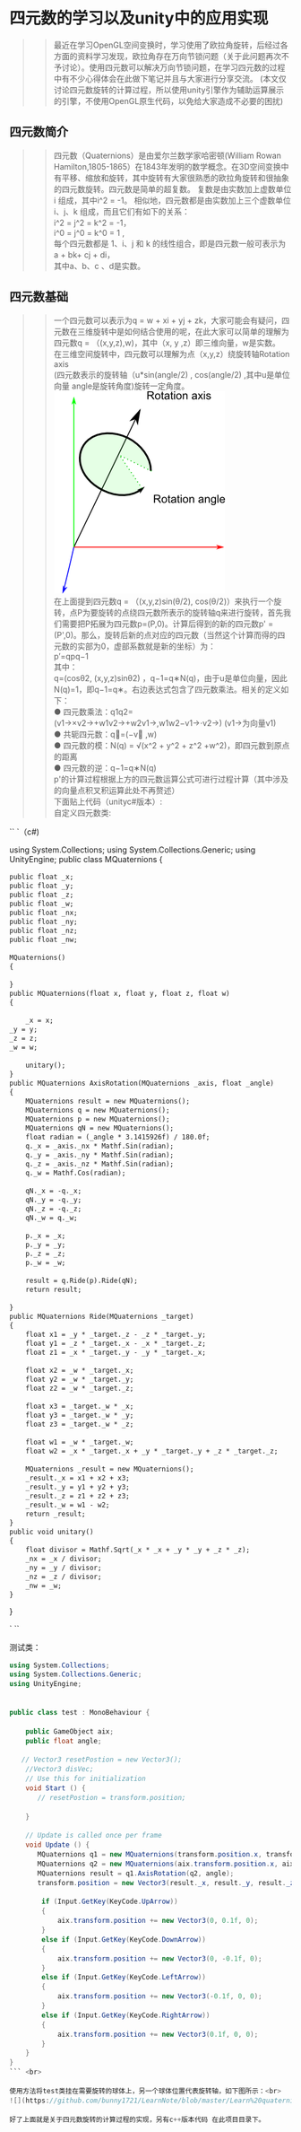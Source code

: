 
四元数的学习以及unity中的应用实现
=============================
>>最近在学习OpenGL空间变换时，学习使用了欧拉角旋转，后经过各方面的资料学习发现，欧拉角存在万向节锁问题（关于此问题再次不予讨论）。使用四元数可以解决万向节锁问题，在学习四元数的过程中有不少心得体会在此做下笔记并且与大家进行分享交流。 (本文仅讨论四元数旋转的计算过程，所以使用unity引擎作为辅助运算展示的引擎，不使用OpenGL原生代码，以免给大家造成不必要的困扰)<br>
  
四元数简介
--------
>>四元数（Quaternions）是由爱尔兰数学家哈密顿(William Rowan Hamilton,1805-1865）在1843年发明的数学概念。在3D空间变换中有平移、缩放和旋转，其中旋转有大家很熟悉的欧拉角旋转和很抽象的四元数旋转。四元数是简单的超复数。 复数是由实数加上虚数单位 i 组成，其中i^2 = -1。 相似地，四元数都是由实数加上三个虚数单位 i、j、k 组成，而且它们有如下的关系：<br> i^2 = j^2 = k^2 = -1， <br> i^0 = j^0 = k^0 = 1 ,<br> 每个四元数都是 1、i、j 和 k 的线性组合，即是四元数一般可表示为<br> a + bk+ cj + di，<br> 其中a、b、c 、d是实数。
  
四元数基础
---------
>>一个四元数可以表示为q = w + xi + yj + zk，大家可能会有疑问，四元数在三维旋转中是如何结合使用的呢，在此大家可以简单的理解为四元数q = （(x,y,z),w)，其中（x, y ,z）即三维向量，w是实数。<br>
在三维空间旋转中，四元数可以理解为点（x,y,z）绕旋转轴Rotation axis <br>(四元数表示的旋转轴（u\*sin(angle/2) , cos(angle/2) ,其中u是单位向量 angle是旋转角度)旋转一定角度。<br>
![](https://github.com/bunny1721/LearnNote/blob/master/Learn%20quaternion/res/image1.png)<br>
在上面提到四元数q = （(x,y,z)sin(θ/2), cos(θ/2)）来执行一个旋转，点P为要旋转的点绕四元数所表示的旋转轴q来进行旋转，首先我们需要把P拓展为四元数p=(P,0)。计算后得到的新的四元数p' = (P',0)。那么，旋转后新的点对应的四元数（当然这个计算而得的四元数的实部为0，虚部系数就是新的坐标）为：<br> p′=qpq−1 <br>
其中：<br>
q=(cosθ2, (x,y,z)sinθ2) ，q−1=q∗N(q)，由于u是单位向量，因此<br>
N(q)=1，即q−1=q∗。右边表达式包含了四元数乘法。相关的定义如下：<br>
  ● 四元数乘法：q1q2=(v1→×v2→+w1v2→+w2v1→,w1w2−v1→⋅v2→) (v1→为向量v1)<br>
  ● 共轭四元数：q∗=(−v⃗ ,w)<br>
  ● 四元数的模：N(q) = √(x^2 + y^2 + z^2 +w^2)，即四元数到原点的距离<br>
  ● 四元数的逆：q−1=q∗N(q)<br>
  p'的计算过程根据上方的四元数运算公式可进行过程计算（其中涉及的向量点积叉积运算此处不再赘述）<br>
  下面贴上代码（unityc#版本）:<br>
  自定义四元数类:<br>
  
`` `（c#)<br>

using System.Collections;
using System.Collections.Generic;
using UnityEngine;
public class MQuaternions
{

    public float _x;
    public float _y;
    public float _z;
    public float _w;
    public float _nx;
    public float _ny;
    public float _nz;
    public float _nw;

    MQuaternions()
    {

    }
    public MQuaternions(float x, float y, float z, float w)
    {

        _x = x;
	_y = y;
	_z = z;
	_w = w;

        unitary();
    }
    public MQuaternions AxisRotation(MQuaternions _axis, float _angle)
    {
        MQuaternions result = new MQuaternions();
        MQuaternions q = new MQuaternions();
        MQuaternions p = new MQuaternions();
        MQuaternions qN = new MQuaternions();
        float radian = (_angle * 3.1415926f) / 180.0f;
        q._x = _axis._nx * Mathf.Sin(radian);
        q._y = _axis._ny * Mathf.Sin(radian);
        q._z = _axis._nz * Mathf.Sin(radian);
        q._w = Mathf.Cos(radian);

        qN._x = -q._x;
        qN._y = -q._y;
        qN._z = -q._z;
        qN._w = q._w;

        p._x = _x;
        p._y = _y;
        p._z = _z;
        p._w = _w;

        result = q.Ride(p).Ride(qN);
        return result;

    }
    public MQuaternions Ride(MQuaternions _target)
    {
        float x1 = _y * _target._z - _z * _target._y;
        float y1 = _z * _target._x - _x * _target._z;
        float z1 = _x * _target._y - _y * _target._x;

        float x2 = _w * _target._x;
        float y2 = _w * _target._y;
        float z2 = _w * _target._z;

        float x3 = _target._w * _x;
        float y3 = _target._w * _y;
        float z3 = _target._w * _z;

        float w1 = _w * _target._w;
        float w2 = _x * _target._x + _y * _target._y + _z * _target._z;

        MQuaternions _result = new MQuaternions();
        _result._x = x1 + x2 + x3;
        _result._y = y1 + y2 + y3;
        _result._z = z1 + z2 + z3;
        _result._w = w1 - w2;
        return _result;
    }
    public void unitary()
    {
        float divisor = Mathf.Sqrt(_x * _x + _y * _y + _z * _z);
        _nx = _x / divisor;
        _ny = _y / divisor;
        _nz = _z / divisor;
        _nw = _w;
    }
}

` `` <br>

测试类：<br>
```c#
using System.Collections;
using System.Collections.Generic;
using UnityEngine;


public class test : MonoBehaviour {

    public GameObject aix;
    public float angle;

   // Vector3 resetPostion = new Vector3();
    //Vector3 disVec;
    // Use this for initialization
    void Start () {
       // resetPostion = transform.position;
        
    }

    // Update is called once per frame
    void Update () {
       MQuaternions q1 = new MQuaternions(transform.position.x, transform.position.y, transform.position.z, 0);
       MQuaternions q2 = new MQuaternions(aix.transform.position.x, aix.transform.position.y, aix.transform.position.z, 0);
       MQuaternions result = q1.AxisRotation(q2, angle);
       transform.position = new Vector3(result._x, result._y, result._z);

        if (Input.GetKey(KeyCode.UpArrow))
        {
            aix.transform.position += new Vector3(0, 0.1f, 0);
        }
        else if (Input.GetKey(KeyCode.DownArrow))
        {
            aix.transform.position += new Vector3(0, -0.1f, 0);
        }
        else if (Input.GetKey(KeyCode.LeftArrow))
        {
            aix.transform.position += new Vector3(-0.1f, 0, 0);
        }
        else if (Input.GetKey(KeyCode.RightArrow))
        {
            aix.transform.position += new Vector3(0.1f, 0, 0);
        }
    }
}
``` <br>

使用方法将test类挂在需要旋转的球体上，另一个球体位置代表旋转轴，如下图所示：<br>
![](https://github.com/bunny1721/LearnNote/blob/master/Learn%20quaternion/res/image2.png)<br>

好了上面就是关于四元数旋转的计算过程的实现，另有c++版本代码 在此项目目录下。

